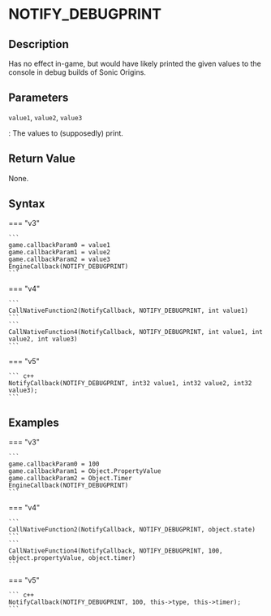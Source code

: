 # NOTIFY_DEBUGPRINT

## Description
Has no effect in-game, but would have likely printed the given values to the console in debug builds of Sonic Origins.

## Parameters
`value1`, `value2`, `value3`

:   The values to (supposedly) print.

## Return Value
None.

## Syntax
=== "v3"

    ```
    game.callbackParam0 = value1
    game.callbackParam1 = value2
    game.callbackParam2 = value3
    EngineCallback(NOTIFY_DEBUGPRINT)
    ```

=== "v4"

    ```
    CallNativeFunction2(NotifyCallback, NOTIFY_DEBUGPRINT, int value1)
    ```
    ```
    CallNativeFunction4(NotifyCallback, NOTIFY_DEBUGPRINT, int value1, int value2, int value3)
    ```

=== "v5"

    ``` c++
    NotifyCallback(NOTIFY_DEBUGPRINT, int32 value1, int32 value2, int32 value3);
    ```

## Examples
=== "v3"

    ```
    game.callbackParam0 = 100
    game.callbackParam1 = Object.PropertyValue
    game.callbackParam2 = Object.Timer
    EngineCallback(NOTIFY_DEBUGPRINT)
    ```

=== "v4"

    ```
    CallNativeFunction2(NotifyCallback, NOTIFY_DEBUGPRINT, object.state)
    ```
    ```
    CallNativeFunction4(NotifyCallback, NOTIFY_DEBUGPRINT, 100, object.propertyValue, object.timer)
    ```

=== "v5"

    ``` c++
    NotifyCallback(NOTIFY_DEBUGPRINT, 100, this->type, this->timer);
    ```